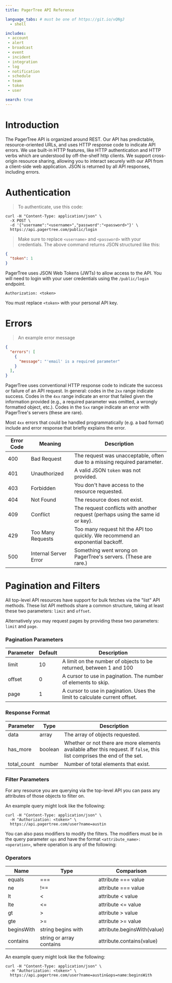 ```yaml
---
title: PagerTree API Reference

language_tabs: # must be one of https://git.io/vQNgJ
  - shell

includes:
 - account
 - alert
 - broadcast
 - event
 - incident
 - integration
 - log
 - notification
 - schedule
 - team
 - token
 - user

search: true
---
```


# Introduction

The PagerTree API is organized around REST. Our API has predictable, resource-oriented URLs, and uses HTTP response code to indicate API errors. We use built-in HTTP features, like HTTP authentication and HTTP verbs which are understood by off-the-shelf http clients. We support cross-origin resource sharing, allowing you to interact securely with our API from a client-side web application. JSON is returned by all API responses, including errors.

# Authentication

> To authenticate, use this code:

```shell
curl -H "Content-Type: application/json" \
  -X POST \
  -d '{"username":"<username>","password":"<password>"}' \
  https://api.pagertree.com/public/login
```

> Make sure to replace `<username>` and `<password>` with your credentials.
> The above command returns JSON structured like this:

```json
{
  "token": 1
}
```

PagerTree uses JSON Web Tokens (JWTs) to allow access to the API. You will need to login with your user credentials using the  `/public/login` endpoint.


`Authorization: <token>`

<aside class="notice">
You must replace <code>&lt;token&gt;</code> with your personal API key.
</aside>

# Errors

> An example error message

```json
{
  "errors": [
    {
      "message": "'email' is a required parameter"
    }
  ],
}
```

PagerTree uses conventional HTTP response code to indicate the success or failure of an API request. In general: codes in the `2xx` range indicate success. Codes in the `4xx` range indicate an error that failed given the information provided (e.g., a required parameter was omitted, a wrongly formatted object, etc.). Codes in the `5xx` range indicate an error with PagerTree's servers (these are rare).

Most `4xx` errors that could be handled programmatically (e.g. a bad format) include and error response that briefly explains the error.

Error Code | Meaning | Description
---------- | ------- | -----
400 | Bad Request | The request was unacceptable, often due to a missing required parameter.
401 | Unauthorized | A valid JSON `token` was not provided.
403 | Forbidden | You don't have access to the resource requested.
404 | Not Found | The resource  does not exist.
409 | Conflict | The request conflicts with another request (perhaps using the same id or key).
429 | Too Many Requests | Too many request hit the API too quickly. We recommend an exponential backoff.
500 | Internal Server Error | Something went wrong on PagerTree's servers. (These are rare.)


# Pagination and Filters
All top-level API resources have support for bulk fetches via the "list" API methods. These list API methods share a common structure, taking at least these two parameters: `limit` and `offset`.

Alternatively you may request pages by providing these two parameters: `limit` and `page`.

### Pagination Parameters

Parameter | Default | Description
--------- | ----------- | -----------
limit | 10 | A limit on the number of objects to be returned, between 1 and 100
offset | 0 | A cursor to use in pagination. The number of elements to skip.
page | 1 | A cursor to use in pagination. Uses the limit to calculate current offset.

### Response Format

Parameter | Type | Description
--------- | ----------- | -----------
data | array | The array of objects requested.
has_more | boolean | Whether or not there are more elements available after this request. If `false`, this list comprises the end of the set.
total_count | number | Number of total elements that exist.

### Filter Parameters

For any resource you are querying via the top-level API you can pass any attributes of those objects to filter on.

An example query might look like the following:

```shell
curl -H "Content-Type: application/json" \
  -H "Authorization: <token>" \
  https://api.pagertree.com/user?name=austin
```

You can also pass modifiers to modify the filters. The modifiers must be in the query parameter `ops` and have the format `<attribute_name>:<operation>`, where operation is any of the following:

### Operators

Name | Type | Comparison
---- | ---- | ----------
equals | === | attribute === value
ne | !== | attribute === value
lt | < | attribute < value
lte | <=  | attribute <= value
gt | > | attribute > value
gte | >= | attribute >= value
beginsWith | string begins with | attribute.beginsWith(value)
contains | string or array contains | attribute.contains(value)

An example query might look like the following:

```shell
curl -H "Content-Type: application/json" \
  -H "Authorization: <token>" \
  https://api.pagertree.com/user?name=austin&ops=name:beginsWith
```
